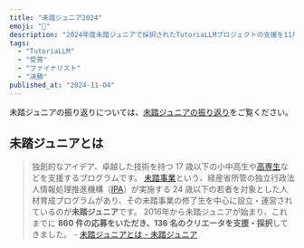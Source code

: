 ```yaml
---
title: "未踏ジュニア2024"
emoji: "🏢"
description: "2024年度未踏ジュニアで採択されたTutoriaLLMプロジェクトの支援を11月4日の成果報告会をもって修了しました。同日にビジョナル株式会社様より、企業賞としてVisional賞を受賞しました。また、同月末には特に顕著な成果を残したクリエイターに与えられる、スーパークリエータの認定を受けました。"
tags:
  - "TutoriaLLM"
  - "受賞"
  - "ファイナリスト"
  - "決勝"
published_at: "2024-11-04"
---
```


未踏ジュニアの振り返りについては、[未踏ジュニアの振り返り](https://tokumaru.work/ja/blog/notes/revise-mitou-jr)をご覧ください。

## 未踏ジュニアとは
> 独創的なアイデア、卓越した技術を持つ 17 歳以下の小中高生や[高専生](https://www.mext.go.jp/a_menu/koutou/kousen/index.htm)などを支援するプログラムです。
> [未踏事業](https://www.ipa.go.jp/jinzai/mitou/koubo/)という、経産省所管の独立行政法人情報処理推進機構（[IPA](https://www.ipa.go.jp/)）が実施する 24 歳以下の若者を対象とした人材育成プログラムがあり、その未踏事業の修了生を中心に設立・運営されているのが**未踏ジュニア**です。
> 2016年から未踏ジュニアが始まり、これまでに **860 件の応募をいただき、136 名のクリエータを支援・採択**してきました。 - [未踏ジュニアとは - 未踏ジュニア](https://jr.mitou.org/about)